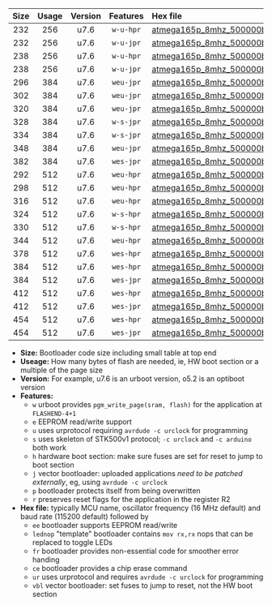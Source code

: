 |Size|Usage|Version|Features|Hex file|
|:-:|:-:|:-:|:-:|:--|
|232|256|u7.6|`w-u-hpr`|[atmega165p_8mhz_500000bps_ur.hex](https://raw.githubusercontent.com/stefanrueger/urboot/main//atmega165p_8mhz_500000bps_ur.hex)|
|232|256|u7.6|`w-u-jpr`|[atmega165p_8mhz_500000bps_ur_vbl.hex](https://raw.githubusercontent.com/stefanrueger/urboot/main//atmega165p_8mhz_500000bps_ur_vbl.hex)|
|238|256|u7.6|`w-u-hpr`|[atmega165p_8mhz_500000bps_lednop_ur.hex](https://raw.githubusercontent.com/stefanrueger/urboot/main//atmega165p_8mhz_500000bps_lednop_ur.hex)|
|238|256|u7.6|`w-u-jpr`|[atmega165p_8mhz_500000bps_lednop_ur_vbl.hex](https://raw.githubusercontent.com/stefanrueger/urboot/main//atmega165p_8mhz_500000bps_lednop_ur_vbl.hex)|
|296|384|u7.6|`weu-jpr`|[atmega165p_8mhz_500000bps_ee_ur_vbl.hex](https://raw.githubusercontent.com/stefanrueger/urboot/main//atmega165p_8mhz_500000bps_ee_ur_vbl.hex)|
|302|384|u7.6|`weu-jpr`|[atmega165p_8mhz_500000bps_ee_lednop_ur_vbl.hex](https://raw.githubusercontent.com/stefanrueger/urboot/main//atmega165p_8mhz_500000bps_ee_lednop_ur_vbl.hex)|
|320|384|u7.6|`weu-jpr`|[atmega165p_8mhz_500000bps_ee_lednop_fr_ur_vbl.hex](https://raw.githubusercontent.com/stefanrueger/urboot/main//atmega165p_8mhz_500000bps_ee_lednop_fr_ur_vbl.hex)|
|328|384|u7.6|`w-s-jpr`|[atmega165p_8mhz_500000bps_vbl.hex](https://raw.githubusercontent.com/stefanrueger/urboot/main//atmega165p_8mhz_500000bps_vbl.hex)|
|334|384|u7.6|`w-s-jpr`|[atmega165p_8mhz_500000bps_lednop_vbl.hex](https://raw.githubusercontent.com/stefanrueger/urboot/main//atmega165p_8mhz_500000bps_lednop_vbl.hex)|
|348|384|u7.6|`weu-jpr`|[atmega165p_8mhz_500000bps_ee_lednop_fr_ce_ur_vbl.hex](https://raw.githubusercontent.com/stefanrueger/urboot/main//atmega165p_8mhz_500000bps_ee_lednop_fr_ce_ur_vbl.hex)|
|382|384|u7.6|`wes-jpr`|[atmega165p_8mhz_500000bps_ee_vbl.hex](https://raw.githubusercontent.com/stefanrueger/urboot/main//atmega165p_8mhz_500000bps_ee_vbl.hex)|
|292|512|u7.6|`weu-hpr`|[atmega165p_8mhz_500000bps_ee_ur.hex](https://raw.githubusercontent.com/stefanrueger/urboot/main//atmega165p_8mhz_500000bps_ee_ur.hex)|
|298|512|u7.6|`weu-hpr`|[atmega165p_8mhz_500000bps_ee_lednop_ur.hex](https://raw.githubusercontent.com/stefanrueger/urboot/main//atmega165p_8mhz_500000bps_ee_lednop_ur.hex)|
|316|512|u7.6|`weu-hpr`|[atmega165p_8mhz_500000bps_ee_lednop_fr_ur.hex](https://raw.githubusercontent.com/stefanrueger/urboot/main//atmega165p_8mhz_500000bps_ee_lednop_fr_ur.hex)|
|324|512|u7.6|`w-s-hpr`|[atmega165p_8mhz_500000bps.hex](https://raw.githubusercontent.com/stefanrueger/urboot/main//atmega165p_8mhz_500000bps.hex)|
|330|512|u7.6|`w-s-hpr`|[atmega165p_8mhz_500000bps_lednop.hex](https://raw.githubusercontent.com/stefanrueger/urboot/main//atmega165p_8mhz_500000bps_lednop.hex)|
|344|512|u7.6|`weu-hpr`|[atmega165p_8mhz_500000bps_ee_lednop_fr_ce_ur.hex](https://raw.githubusercontent.com/stefanrueger/urboot/main//atmega165p_8mhz_500000bps_ee_lednop_fr_ce_ur.hex)|
|378|512|u7.6|`wes-hpr`|[atmega165p_8mhz_500000bps_ee.hex](https://raw.githubusercontent.com/stefanrueger/urboot/main//atmega165p_8mhz_500000bps_ee.hex)|
|384|512|u7.6|`wes-hpr`|[atmega165p_8mhz_500000bps_ee_lednop.hex](https://raw.githubusercontent.com/stefanrueger/urboot/main//atmega165p_8mhz_500000bps_ee_lednop.hex)|
|384|512|u7.6|`wes-jpr`|[atmega165p_8mhz_500000bps_ee_lednop_vbl.hex](https://raw.githubusercontent.com/stefanrueger/urboot/main//atmega165p_8mhz_500000bps_ee_lednop_vbl.hex)|
|412|512|u7.6|`wes-hpr`|[atmega165p_8mhz_500000bps_ee_lednop_fr.hex](https://raw.githubusercontent.com/stefanrueger/urboot/main//atmega165p_8mhz_500000bps_ee_lednop_fr.hex)|
|412|512|u7.6|`wes-jpr`|[atmega165p_8mhz_500000bps_ee_lednop_fr_vbl.hex](https://raw.githubusercontent.com/stefanrueger/urboot/main//atmega165p_8mhz_500000bps_ee_lednop_fr_vbl.hex)|
|454|512|u7.6|`wes-hpr`|[atmega165p_8mhz_500000bps_ee_lednop_fr_ce.hex](https://raw.githubusercontent.com/stefanrueger/urboot/main//atmega165p_8mhz_500000bps_ee_lednop_fr_ce.hex)|
|454|512|u7.6|`wes-jpr`|[atmega165p_8mhz_500000bps_ee_lednop_fr_ce_vbl.hex](https://raw.githubusercontent.com/stefanrueger/urboot/main//atmega165p_8mhz_500000bps_ee_lednop_fr_ce_vbl.hex)|

- **Size:** Bootloader code size including small table at top end
- **Useage:** How many bytes of flash are needed, ie, HW boot section or a multiple of the page size
- **Version:** For example, u7.6 is an urboot version, o5.2 is an optiboot version
- **Features:**
  + `w` urboot provides `pgm_write_page(sram, flash)` for the application at `FLASHEND-4+1`
  + `e` EEPROM read/write support
  + `u` uses urprotocol requiring `avrdude -c urclock` for programming
  + `s` uses skeleton of STK500v1 protocol; `-c urclock` and `-c arduino` both work
  + `h` hardware boot section: make sure fuses are set for reset to jump to boot section
  + `j` vector bootloader: uploaded applications *need to be patched externally*, eg, using `avrdude -c urclock`
  + `p` bootloader protects itself from being overwritten
  + `r` preserves reset flags for the application in the register R2
- **Hex file:** typically MCU name, oscillator frequency (16 MHz default) and baud rate (115200 default) followed by
  + `ee` bootloader supports EEPROM read/write
  + `lednop` "template" bootloader contains `mov rx,rx` nops that can be replaced to toggle LEDs
  + `fr` bootloader provides non-essential code for smoother error handing
  + `ce` bootloader provides a chip erase command
  + `ur` uses urprotocol and requires `avrdude -c urclock` for programming
  + `vbl` vector bootloader: set fuses to jump to reset, not the HW boot section
